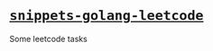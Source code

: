# [`snippets-golang-leetcode`][repo]

<!-- internal links -->

<!-- external links -->
[repo]: https://github.com/shishifubing-com/snippets-golang-leetcode

Some leetcode tasks
